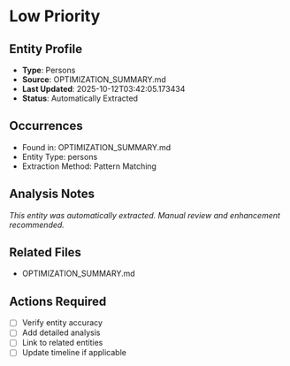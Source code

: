 # Low Priority

## Entity Profile
- **Type**: Persons
- **Source**: OPTIMIZATION_SUMMARY.md
- **Last Updated**: 2025-10-12T03:42:05.173434
- **Status**: Automatically Extracted

## Occurrences
- Found in: OPTIMIZATION_SUMMARY.md
- Entity Type: persons
- Extraction Method: Pattern Matching

## Analysis Notes
*This entity was automatically extracted. Manual review and enhancement recommended.*

## Related Files
- OPTIMIZATION_SUMMARY.md

## Actions Required
- [ ] Verify entity accuracy
- [ ] Add detailed analysis
- [ ] Link to related entities
- [ ] Update timeline if applicable
